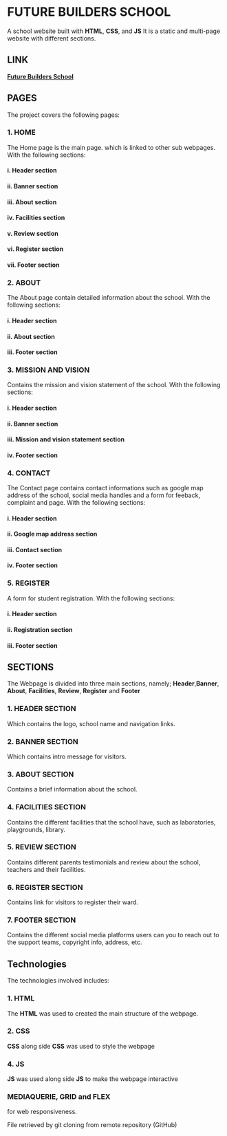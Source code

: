 # FUTURE BUILDERS SCHOOL
A school website built with **HTML**, **CSS**, and **JS**
It is a static and multi-page website with different sections.

## LINK
  **[Future Builders School](https://judechuks.github.io/futurebuilders/)**

## PAGES
The project covers the following pages:
### 1. HOME
The Home page is the main page. which is linked to other sub webpages. With the following sections: 
#### i. Header section
#### ii. Banner section
#### iii. About section
#### iv. Facilities section
#### v. Review section
#### vi. Register section
#### vii. Footer section

### 2. ABOUT
The About page contain detailed information about the school. With the following sections: 
#### i. Header section
#### ii. About section
#### iii. Footer section

### 3. MISSION AND VISION
Contains the mission and vision statement of the school. With the following sections: 
#### i. Header section
#### ii. Banner section
#### iii. Mission and vision statement section
#### iv. Footer section

### 4. CONTACT
The Contact page contains contact informations such as google map address of the school, social media handles and a form for feeback, complaint and page. With the following sections: 
#### i. Header section
#### ii. Google map address section
#### iii. Contact section
#### iv. Footer section

### 5. REGISTER
A form for student registration. With the following sections: 
#### i. Header section
#### ii. Registration section
#### iii. Footer section

## SECTIONS
The Webpage is divided into three main sections, namely;
**Header**,**Banner**, **About**, **Facilities**, **Review**, **Register** and **Footer** 
### 1. HEADER  SECTION
Which contains the logo, school name and navigation links.

### 2. BANNER SECTION
Which contains intro message for visitors.

### 3. ABOUT SECTION
Contains a brief information about the school.

### 4. FACILITIES SECTION
Contains the different facilities that the school have, such as laboratories, playgrounds, library.

### 5. REVIEW SECTION
Contains different parents testimonials and review about the school, teachers and their facilities.

### 6. REGISTER SECTION
Contains link for visitors to register their ward.

### 7. FOOTER SECTION
Contains the different social media platforms users can you to reach out to the support teams, copyright info, address, etc.

## Technologies
The technologies involved includes:
### 1. HTML
The **HTML** was used to created the main structure of the webpage.
### 2. CSS
**CSS** along side **CSS** was used to style the webpage
### 4. JS
**JS** was used along side **JS** to make the webpage interactive
### MEDIAQUERIE, GRID and FLEX
 for web responsiveness.

File retrieved by git cloning from remote repository (GitHub)